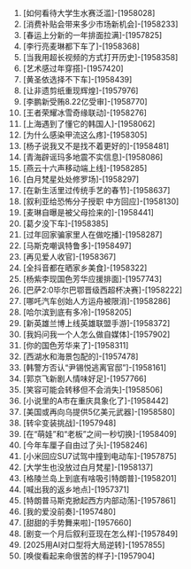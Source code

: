 
1. [如何看待大学生水赛泛滥]-[1958028]
1. [消费补贴会带来多少市场新机会]-[1958233]
1. [春运上分新的一年排面拉满]-[1957825]
1. [李行亮麦琳都下车了]-[1958368]
1. [当我用超长视频的方式打开历史]-[1958358]
1. [艺术感过年穿搭]-[1957420]
1. [黄圣依选择不下车]-[1958439]
1. [让非遗剪纸重现辉煌]-[1957976]
1. [李鹏新受贿8.22亿受审]-[1958770]
1. [王者荣耀冰雪奇缘联动]-[1958276]
1. [上海遇到了懂它的韩国人]-[1958062]
1. [为什么感染甲流这么疼]-[1958305]
1. [杨子说我又不是找不着更好的]-[1958481]
1. [青海辟谣玛多地震不实信息]-[1958086]
1. [燕云十六声移动端上线]-[1958285]
1. [白月梵星处处修罗场]-[1958297]
1. [在新生活里过传统手艺的春节]-[1958637]
1. [叙利亚给恐怖分子授职 中方回应]-[1958130]
1. [麦琳自曝是被父母捡来的]-[1958441]
1. [葛夕没下车]-[1958385]
1. [过年回家骗家里人在做吃播]-[1958287]
1. [马斯克嘲讽特鲁多]-[1958497]
1. [再见爱人收官]-[1958367]
1. [全抖音都在晒家乡美食]-[1958322]
1. [杨紫李现国色芳华应援排面]-[1957743]
1. [巴萨2:0毕尔巴鄂晋级西超杯决赛]-[1958222]
1. [哪吒汽车创始人方运舟被限消]-[1958286]
1. [哈尔滨到底有多冷]-[1958205]
1. [新英雄兰博上线英雄联盟手游]-[1958372]
1. [我妈问我一个人怎么做自媒体]-[1957902]
1. [你的国色芳华来了]-[1958311]
1. [西湖水和海景包配的]-[1957478]
1. [韩警方否认“尹锡悦逃离官邸”]-[1958161]
1. [郭京飞新剧人情味好足]-[1957766]
1. [笑容可能会转移但不会消失]-[1958506]
1. [小说里的A市在重庆具象化了]-[1958442]
1. [美国或再向乌提供5亿美元武器]-[1958580]
1. [转伞变装挑战]-[1957948]
1. [在“萌娃”和“老板”之间一秒切换]-[1958409]
1. [今年车厘子自由过了头]-[1958246]
1. [小米回应SU7试驾中撞到电动车]-[1957875]
1. [大学生也没放过白月梵星]-[1958137]
1. [格陵兰岛上到底有啥吸引特朗普]-[1958201]
1. [喊出我的返乡地点]-[1957371]
1. [特朗普马斯克掀起西方内部动荡]-[1957861]
1. [我的爱没前奏]-[1957480]
1. [甜甜的手势舞来啦]-[1957660]
1. [剧变一个月后叙利亚现在怎么样]-[1957849]
1. [2025用AI对口型将大局逆转]-[1957855]
1. [唤俊看起来命很苦的样子]-[1957904]